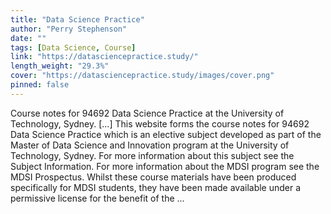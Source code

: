 ```yaml
---
title: "Data Science Practice"
author: "Perry Stephenson"
date: ""
tags: [Data Science, Course]
link: "https://datasciencepractice.study/"
length_weight: "29.3%"
cover: "https://datasciencepractice.study/images/cover.png"
pinned: false
---
```


Course notes for 94692 Data Science Practice at the University of Technology, Sydney. [...] This website forms the course notes for
94692 Data Science
Practice which is an
elective subject developed as part of the Master of Data Science and
Innovation
program at the University of Technology, Sydney.
For more information about this subject see the Subject Information. For more
information about the MDSI program see the MDSI
Prospectus. Whilst these course materials have been produced specifically for MDSI
students, they have been made available under a permissive
license for the benefit of the  ...
